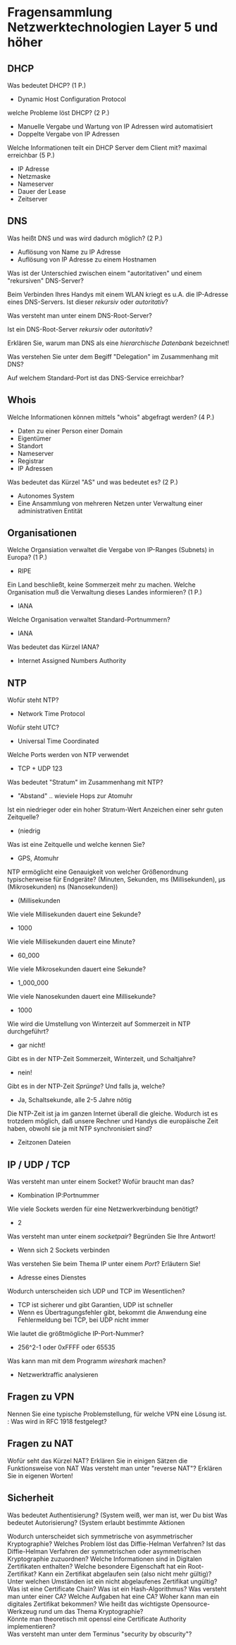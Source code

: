 # Fragensammlung Netzwerktechnologien Layer 5 und höher

## DHCP

Was bedeutet DHCP? (1 P.)
- Dynamic Host Configuration Protocol

welche Probleme löst DHCP? (2 P.)
- Manuelle Vergabe und Wartung von IP Adressen wird automatisiert
- Doppelte Vergabe von IP Adressen 

Welche Informationen teilt ein DHCP Server dem Client mit? maximal erreichbar (5 P.)
- IP Adresse
- Netzmaske
- Nameserver
- Dauer der Lease
- Zeitserver

## DNS

Was heißt DNS und was wird dadurch möglich? (2 P.)
- Auflösung von Name zu IP Adresse
- Auflösung von IP Adresse zu einem Hostnamen

Was ist der Unterschied zwischen einem "autoritativen" und einem "rekursiven" DNS-Server?  

Beim Verbinden Ihres Handys mit einem WLAN kriegt es u.A. die IP-Adresse eines DNS-Servers. Ist dieser *rekursiv* oder *autoritativ*?  

Was versteht man unter einem DNS-Root-Server?  

Ist ein DNS-Root-Server *rekursiv* oder *autoritativ*?  

Erklären Sie, warum man DNS als eine *hierarchische Datenbank* bezeichnet!  

Was verstehen Sie unter dem Begiff "Delegation" im Zusammenhang mit DNS?  

Auf welchem Standard-Port ist das DNS-Service erreichbar?  

## Whois

Welche Informationen können mittels "whois" abgefragt werden? (4 P.)
- Daten zu einer Person einer Domain
- Eigentümer
- Standort
- Nameserver
- Registrar
- IP Adressen

Was bedeutet das Kürzel "AS" und was bedeutet es? (2 P.)
- Autonomes System
- Eine Ansammlung von mehreren Netzen unter Verwaltung einer administrativen Entität

## Organisationen

Welche Organsiation verwaltet die Vergabe von IP-Ranges (Subnets) in Europa? (1 P.)
- RIPE

Ein Land beschließt, keine Sommerzeit mehr zu machen. Welche Organisation muß die Verwaltung dieses Landes informieren? (1 P.)
- IANA

Welche Organisation verwaltet Standard-Portnummern?
- IANA 

Was bedeutet das Kürzel IANA?
- Internet Assigned Numbers Authority

## NTP

Wofür steht NTP?
- Network Time Protocol

Wofür steht UTC?
- Universal Time Coordinated

Welche Ports werden von NTP verwendet
- TCP + UDP 123

Was bedeutet "Stratum" im Zusammenhang mit NTP?
- "Abstand" .. wieviele Hops zur Atomuhr 

Ist ein niedrieger oder ein hoher Stratum-Wert Anzeichen einer sehr guten Zeitquelle?
- (niedrig

Was ist eine Zeitquelle und welche kennen Sie?
- GPS, Atomuhr 

NTP ermöglicht eine Genauigkeit von welcher Größenordnung typischerweise für Endgeräte? (Minuten, Sekunden, ms (Millisekunden), µs (Mikrosekunden) ns (Nanosekunden))
- (Millisekunden

Wie viele Millisekunden dauert eine Sekunde?
- 1000 

Wie viele Millisekunden dauert eine Minute?
- 60_000 

Wie viele Mikrosekunden dauert eine Sekunde?
- 1_000_000 

Wie viele Nanosekunden dauert eine Millisekunde?
- 1000

Wie wird die Umstellung von Winterzeit auf Sommerzeit in NTP durchgeführt?
- gar nicht!

Gibt es in der NTP-Zeit Sommerzeit, Winterzeit, und Schaltjahre?
- nein!

Gibt es in der NTP-Zeit *Sprünge*? Und falls ja, welche?
- Ja, Schaltsekunde, alle 2-5 Jahre nötig 

Die NTP-Zeit ist ja im ganzen Internet überall die gleiche. Wodurch ist es trotzdem möglich, daß unsere Rechner und Handys die europäische Zeit haben, obwohl sie ja mit NTP synchronisiert sind?
- Zeitzonen Dateien

## IP / UDP / TCP

Was versteht man unter einem Socket? Wofür braucht man das?
- Kombination IP:Portnummer

Wie viele Sockets werden für eine Netzwerkverbindung benötigt?
- 2 

Was versteht man unter einem *socketpair*? Begründen Sie Ihre Antwort!
- Wenn sich 2 Sockets verbinden

Was verstehen Sie beim Thema IP unter einem *Port*? Erläutern Sie!
- Adresse eines Dienstes 

Wodurch unterscheiden sich UDP und TCP im Wesentlichen?
- TCP ist sicherer und gibt Garantien, UDP ist schneller
- Wenn es Übertragungsfehler gibt, bekommt die Anwendung eine Fehlermeldung bei TCP, bei UDP nicht immer

Wie lautet die größtmögliche IP-Port-Nummer?
- 256^2-1 oder 0xFFFF oder 65535 

Was kann man mit dem Programm *wireshark* machen?
- Netzwerktraffic analysieren

## Fragen zu VPN

Nennen Sie eine typische Problemstellung, für welche VPN eine Lösung ist.
:
Was wird in RFC 1918 festgelegt?

## Fragen zu NAT

Wofür seht das Kürzel NAT?
Erklären Sie in einigen Sätzen die Funktionsweise von NAT
Was versteht man unter "reverse NAT"? Erklären Sie in eigenen Worten!

## Sicherheit

Was bedeutet Authentisierung? (System weiß, wer man ist, wer Du bist
Was bedeutet Autorisierung? (System erlaubt bestimmte Aktionen

Wodurch unterscheidet sich symmetrische von asymmetrischer Kryptographie?
Welches Problem löst das Diffie-Helman Verfahren?
Ist das Diffie-Helman Verfahren der symmetrischen oder asymmetrischen Kryptographie zuzuordnen?
Welche Informationen sind in Digitalen Zertifikaten enthalten?
Welche besondere Eigenschaft hat ein Root-Zertifikat?
Kann ein Zertifikat abgelaufen sein (also nicht mehr gültig)?
Unter welchen Umständen ist ein nicht abgelaufenes Zertifikat ungültig?
Was ist eine Certificate Chain?
Was ist ein Hash-Algorithmus?
Was versteht man unter einer CA?
Welche Aufgaben hat eine CA?
Woher kann man ein digitales Zertifikat bekommen?
Wie heißt das wichtigste Opensource-Werkzeug rund um das Thema Kryptographie?  
Könnte man theoretisch mit openssl eine Certificate Authority implementieren?  
Was versteht man unter dem Terminus "security by obscurity"?  
